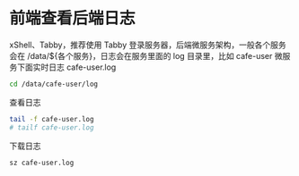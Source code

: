 # 前端查看后端日志

xShell、Tabby，推荐使用 Tabby 登录服务器，后端微服务架构，一般各个服务会在 /data/${各个服务}，日志会在服务里面的 log 目录里，比如 cafe-user 微服务下面实时日志 cafe-user.log

```bash
cd /data/cafe-user/log
```

查看日志
```bash
tail -f cafe-user.log
# tailf cafe-user.log
```

下载日志
```bash
sz cafe-user.log
```